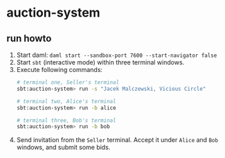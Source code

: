 # auction-system

## run howto

1. Start daml: `daml start --sandbox-port 7600 --start-navigator false`
1. Start `sbt` (interactive mode) within three terminal windows.
1. Execute following commands:
   ```bash
   # terminal one, Seller's terminal
   sbt:auction-system> run -s "Jacek Malczewski, Vicious Circle"
   
   # terminal two, Alice's terminal
   sbt:auction-system> run -b alice
   
   # terminal three, Bob's terminal
   sbt:auction-system> run -b bob
   ```
1. Send invitation from the `Seller` terminal. Accept it under `Alice` and `Bob` windows, and submit some bids.
